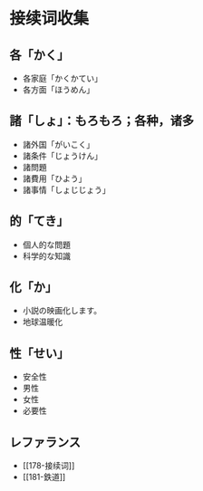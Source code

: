 # 接续词收集

## 各「かく」

- 各家庭「かくかてい」
- 各方面「ほうめん」

## 諸「しょ」：もろもろ；各种，诸多

- 諸外国「がいこく」
- 諸条件「じょうけん」
- 諸問題
- 諸費用「ひよう」
- 諸事情「しょじじょう」

## 的「てき」

- 個人的な問題
- 科学的な知識

## 化「か」

- 小説の映画化します。
- 地球温暖化

## 性「せい」

- 安全性
- 男性
- 女性
- 必要性

## レファランス

- [[178-接续词]]
- [[181-鉄道]]
